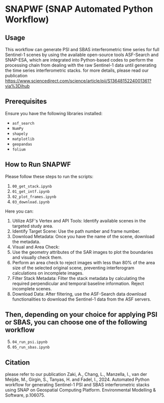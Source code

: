 # SNAPWF (SNAP Automated Python Workflow)
## Usage
This workflow can generate PSI and SBAS interferometric time series for full Sentinel-1 scenes by using the available open-source tools ASF-Search and SNAP-ESA, which are integrated into Python-based codes to perform the processing chain from dealing with the raw Sentinel-1 data until generating the time series interferometric stacks.
for more details, please read our publication https://www.sciencedirect.com/science/article/pii/S1364815224001361?via%3Dihub
## Prerequisites
Ensure you have the following libraries installed:

- `asf_search`
- `NumPy`
- `shapely`
- `matplotlib`
- `geopandas`
- `folium`
## How to Run SNAPWF
Please follow these steps to run the scripts:
1. `00_get_stack.ipynb`
2. `01_get_intf.ipynb`
3. `02_plot_frames.ipynb`
4. `03_download.ipynb`
   
Here you can:
1. Utilize ASF's Vertex and API Tools: Identify available scenes in the targeted study area.
2. Identify Target Scene: Use the path number and frame number.
3. Download Metadata: Once you have the name of the scene, download the metadata.
4. Visual and Area Check:
5. Use the geometry attributes of the SAR images to plot the boundaries and visually check them.
6. Perform an area check to reject images with less than 80% of the area size of the selected original scene, preventing interferogram calculations on incomplete images.
7. Filter Stack Metadata: Filter the stack metadata by calculating the required perpendicular and temporal baseline information. Reject incomplete scenes.
8. Download Data: After filtering, use the ASF-Search data download functionalities to download the Sentinel-1 data from the ASF servers.
## Then, depending on your choice for applying PSI or SBAS, you can choose one of the following workflow
5. `04_run_psi.ipynb`
6. `05_run_sbas.ipynb`
## Citation
please refer to our publication Zaki, A., Chang, L., Manzella, I., van der Meijde, M., Girgin, S., Tanyas, H. and Fadel, I., 2024. Automated Python workflow for generating Sentinel-1 PSI and SBAS interferometric stacks using SNAP on Geospatial Computing Platform. Environmental Modelling & Software, p.106075.

